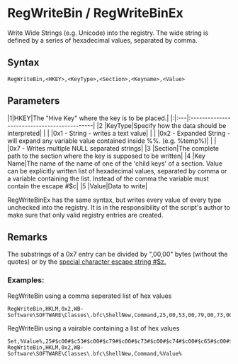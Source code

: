 # RegWriteBin / RegWriteBinEx #

Write Wide Strings (e.g. Unicode) into the registry. The wide string is defined by a series of hexadecimal values, separated by comma.

## Syntax ##
```
RegWriteBin,<HKEY>,<KeyType>,<Section>,<Keyname>,<Value> 
```

## Parameters ##
|1|HKEY|The "Hive Key" where the key is to be placed.|
|:|:---|:--------------------------------------------|
|2 |KeyType|Specify how the data should be interpreted|
|  |  |0x1 - String - writes a text value|
|  |  |0x2 - Expanded String - will expand any variable value contained inside %%. (e.g. %temp%)|
|  |  |0x7 - Writes multiple NULL separated strings|
|3 |Section|The complete path to the section where the key is supposed to be written|
|4 |Key Name|The name of the name of one of the 'child keys' of a section. Value can be explicitly written list of hexadecimal values, separated by comma or a variable containing the list. Instead of the comma the variable must contain the escape #$c|
|5 |Value|Data to write|

RegWriteBinEx has the same syntax, but writes every value of every type unchecked into the registry.
It is in the responsibility of the script's author to make sure that only valid registry entries are created.

## Remarks ##
The substrings of a 0x7 entry can be divided by ",00,00" bytes (without the quotes) or by the [special character escape string #$z.](wbscriptsyntax.md)

### Examples: ###
RegWriteBin using a comma seperated list of hex values
```
RegWriteBin,HKLM,0x2,WB-Software\SOFTWARE\Classes\.bfc\ShellNew,Command,25,00,53,00,79,00,73,00,74,00,65,00,6d,00,52,00,6f,00,6f,00,00,00 
```

RegWriteBin using a vairable containing a list of hex values
```
Set,%Value%,25#$c00#$c53#$c00#$c79#$c00#$c73#$c00#$c74#$c00#$c65#$c00#$c6d#$c00#$c52#$c00#$c6f#$c00#$c6f#$c00#$c00#$c00
RegWriteBin,HKLM,0x2,WB-Software\SOFTWARE\Classes\.bfc\ShellNew,Command,%Value%
```